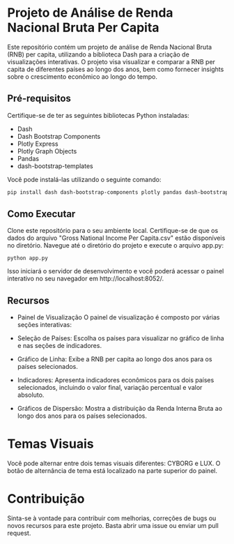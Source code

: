 # Projeto de Análise de Renda Nacional Bruta Per Capita

Este repositório contém um projeto de análise de Renda Nacional Bruta (RNB) per capita, utilizando a biblioteca Dash para a criação de visualizações interativas. O projeto visa visualizar e comparar a RNB per capita de diferentes países ao longo dos anos, bem como fornecer insights sobre o crescimento econômico ao longo do tempo.

## Pré-requisitos

Certifique-se de ter as seguintes bibliotecas Python instaladas:

- Dash
- Dash Bootstrap Components
- Plotly Express
- Plotly Graph Objects
- Pandas
- dash-bootstrap-templates

Você pode instalá-las utilizando o seguinte comando:




```sh
pip install dash dash-bootstrap-components plotly pandas dash-bootstrap-templates
```





## Como Executar
Clone este repositório para o seu ambiente local.
Certifique-se de que os dados do arquivo "Gross National Income Per Capita.csv" estão disponíveis no diretório.
Navegue até o diretório do projeto e execute o arquivo app.py:





```
python app.py
```


Isso iniciará o servidor de desenvolvimento e você poderá acessar o painel interativo no seu navegador em http://localhost:8052/.

## Recursos
- Painel de Visualização
O painel de visualização é composto por várias seções interativas:

- Seleção de Países: Escolha os países para visualizar no gráfico de linha e nas seções de indicadores.
- Gráfico de Linha: Exibe a RNB per capita ao longo dos anos para os países selecionados.
- Indicadores: Apresenta indicadores econômicos para os dois países selecionados, incluindo o valor final, variação percentual e valor absoluto.
- Gráficos de Dispersão: Mostra a distribuição da Renda Interna Bruta ao longo dos anos para os países selecionados.
# Temas Visuais
Você pode alternar entre dois temas visuais diferentes: CYBORG e LUX. O botão de alternância de tema está localizado na parte superior do painel.

# Contribuição
Sinta-se à vontade para contribuir com melhorias, correções de bugs ou novos recursos para este projeto. Basta abrir uma issue ou enviar um pull request.
